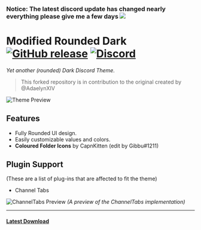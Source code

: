 ### Notice: The latest discord update has changed nearly everything please give me a few days ![](https://cdn.discordapp.com/emojis/928371334965239838.webp?size=28&quality=lossless)

# Modified Rounded Dark [![GitHub release](https://img.shields.io/github/release/Akr0ss/modifiedroundeddark?logo=github&include_prereleases=&sort=semver&color=62b061&style=flat-square)](https://github.com/Akr0ss/modifiedroundeddark/releases/) [![Discord](https://img.shields.io/discord/344266404993826817?logo=discord&logoColor=white&label=discord&color=7289DA&style=flat-square)](https://discord.gg/ANgfZVa)

*Yet another (rounded) Dark Discord Theme.*

> This forked repository is in contribution to the original created by @AdaelynXIV

![Theme Preview](https://adaelyn.needs.rest/r/Discord_UK5tqOf7UN.png "Theme Preview")

## Features

- Fully Rounded UI design.
- Easily customizable values and colors.
- **Coloured Folder Icons** by CapnKitten (edit by Gibbu#1211)

## Plugin Support

(These are a list of plug-ins that are affected to fit the theme)

- Channel Tabs

![ChannelTabs Preview](https://adaelyn.needs.rest/r/Discord_4e3F9gyi2f.png "ChannelTabs Preview")
*(A preview of the ChannelTabs implementation)*

---

#### [Latest Download](https://github.com/akr0ss/ModifiedRoundedDark/releases/latest)
